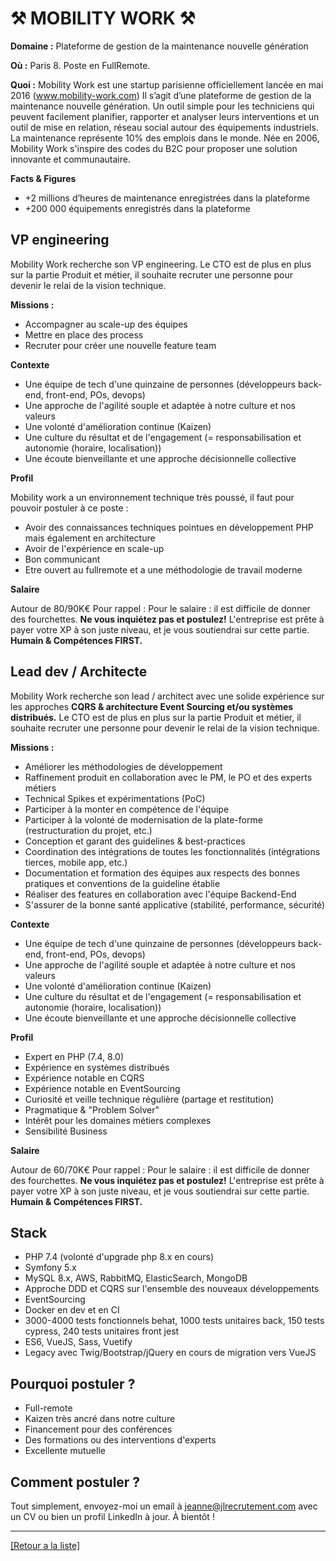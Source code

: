 # ⚒️ MOBILITY WORK ⚒️

**Domaine :**  Plateforme de gestion de la maintenance nouvelle génération

**Où :** Paris 8. Poste en FullRemote. 

**Quoi :** Mobility Work est une startup parisienne officiellement lancée en mai 2016 (www.mobility-work.com) Il s’agit d’une plateforme de gestion de la maintenance nouvelle génération. Un outil simple pour les techniciens qui peuvent facilement planifier, rapporter et analyser leurs interventions et un outil de mise en relation, réseau social autour des équipements industriels. La maintenance représente 10% des emplois dans le monde. Née en 2006, Mobility Work s'inspire des codes du B2C pour proposer une solution innovante et communautaire.

**Facts & Figures**

* +2 millions d’heures de maintenance enregistrées dans la plateforme
* +200 000 équipements enregistrés dans la plateforme

## VP engineering

Mobility Work recherche son VP engineering. Le CTO est de plus en plus sur la partie Produit et métier, il souhaite recruter une personne pour devenir le relai de la vision technique.

**Missions :**

* Accompagner au scale-up des équipes
* Mettre en place des process
* Recruter pour créer une nouvelle feature team

**Contexte** 

* Une équipe de tech d'une quinzaine de personnes (développeurs back-end, front-end, POs, devops)
* Une approche de l'agilité souple et adaptée à notre culture et nos valeurs
* Une volonté d'amélioration continue (Kaizen)
* Une culture du résultat et de l'engagement (= responsabilisation et autonomie
(horaire, localisation))
* Une écoute bienveillante et une approche décisionnelle collective

**Profil**

Mobility work a un environnement technique très poussé, il faut pour pouvoir postuler à ce poste : 

* Avoir des connaissances techniques pointues en développement PHP mais également en architecture
* Avoir de l'expérience en scale-up
* Bon communicant
* Etre ouvert au fullremote et a une méthodologie de travail moderne

**Salaire**

Autour de 80/90K€
Pour rappel :  Pour le salaire : il est difficile de donner des fourchettes. **Ne vous inquiétez pas et postulez!** L'entreprise est prête à payer votre XP à son juste niveau, et je vous soutiendrai sur cette partie. **Humain & Compétences FIRST.**


## Lead dev / Architecte

Mobility Work recherche son lead / architect avec une solide expérience sur les approches **CQRS & architecture Event Sourcing et/ou systèmes distribués.**
Le CTO est de plus en plus sur la partie Produit et métier, il souhaite recruter une personne pour devenir le relai de la vision technique.

**Missions :**

* Améliorer les méthodologies de développement
* Raffinement produit en collaboration avec le PM, le PO et des experts métiers
* Technical Spikes et expérimentations (PoC)
* Participer à la monter en compétence de l'équipe
* Participer à la volonté de modernisation de la plate-forme (restructuration du projet,
etc.)
* Conception et garant des guidelines & best-practices
* Coordination des intégrations de toutes les fonctionnalités (intégrations tierces,
mobile app, etc.)
* Documentation et formation des équipes aux respects des bonnes pratiques et
conventions de la guideline établie
* Réaliser des features en collaboration avec l'équipe Backend-End
* S'assurer de la bonne santé applicative (stabilité, performance, sécurité)

**Contexte**

* Une équipe de tech d'une quinzaine de personnes (développeurs back-end, front-end, POs, devops)
* Une approche de l'agilité souple et adaptée à notre culture et nos valeurs
* Une volonté d'amélioration continue (Kaizen)
* Une culture du résultat et de l'engagement (= responsabilisation et autonomie
(horaire, localisation))
* Une écoute bienveillante et une approche décisionnelle collective

**Profil**

* Expert en PHP (7.4, 8.0)
* Expérience en systèmes distribués
* Expérience notable en CQRS
* Expérience notable en EventSourcing
* Curiosité et veille technique régulière (partage et restitution)
* Pragmatique & "Problem Solver"
* Intérêt pour les domaines métiers complexes
* Sensibilité Business

**Salaire**

Autour de 60/70K€
Pour rappel :  Pour le salaire : il est difficile de donner des fourchettes. **Ne vous inquiétez pas et postulez!** L'entreprise est prête à payer votre XP à son juste niveau, et je vous soutiendrai sur cette partie. **Humain & Compétences FIRST.**

## Stack

* PHP 7.4 (volonté d'upgrade php 8.x en cours)
* Symfony 5.x
* MySQL 8.x, AWS, RabbitMQ, ElasticSearch, MongoDB
* Approche DDD et CQRS sur l'ensemble des nouveaux développements
* EventSourcing
* Docker en dev et en CI
* 3000-4000 tests fonctionnels behat, 1000 tests unitaires back, 150 tests cypress, 240
tests unitaires front jest
* ES6, VueJS, Sass, Vuetify
* Legacy avec Twig/Bootstrap/jQuery en cours de migration vers VueJS

## Pourquoi postuler ?

* Full-remote
* Kaizen très ancré dans notre culture
* Financement pour des conférences
* Des formations ou des interventions d'experts
* Excellente mutuelle

## Comment postuler ?

Tout simplement, envoyez-moi un email à jeanne@jlrecrutement.com avec un CV ou bien un profil LinkedIn à jour. À bientôt ! 

----
<a href="https://github.com/jlondiche/job-board-php/blob/master/README.md">[Retour a la liste]</a>